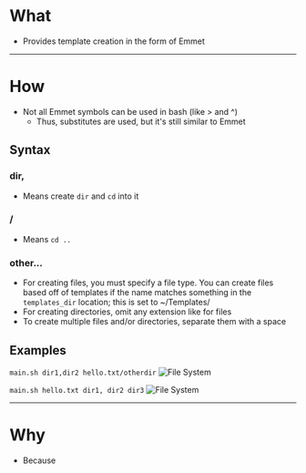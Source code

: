 # What
- Provides template creation in the form of Emmet

---
# How
- Not all Emmet symbols can be used in bash (like > and ^)
    - Thus, substitutes are used, but it's still similar to Emmet

## Syntax
### dir,
- Means create `dir` and `cd` into it

### /
- Means `cd ..`

### other...
- For creating files, you must specify a file type. You can create files based off of templates if the name matches something in the `templates_dir` location; this is set to ~/Templates/
- For creating directories, omit any extension like for files
- To create multiple files and/or directories, separate them with a space

## Examples

```main.sh dir1,dir2 hello.txt/otherdir```
![File System](https://i.imgur.com/DB8EPV8.png)

`main.sh hello.txt dir1, dir2 dir3`
![File System](https://i.imgur.com/GgP1A8e.png)

---
# Why
- Because
